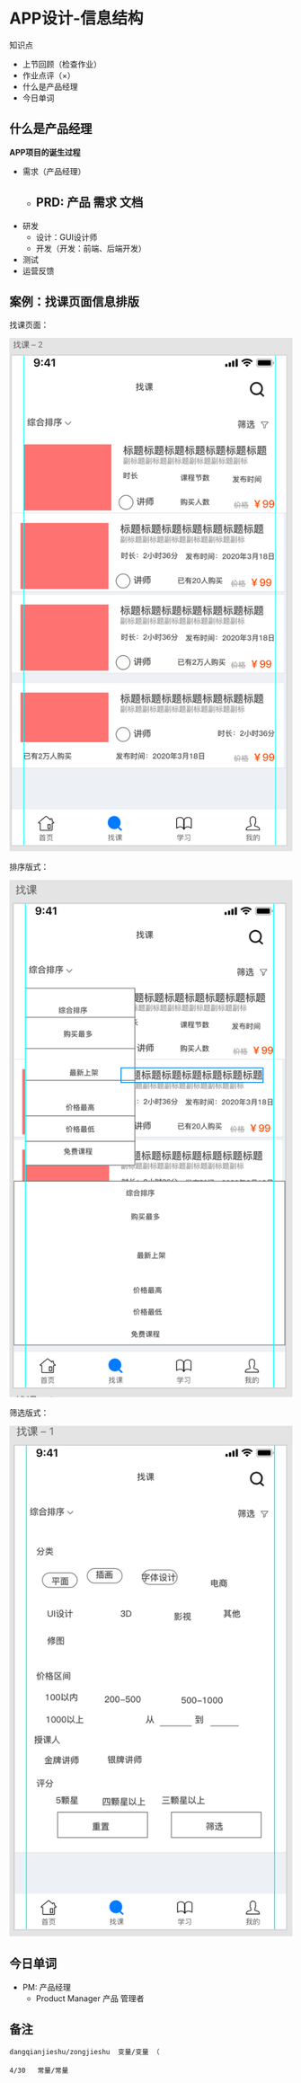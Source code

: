 # APP设计-信息结构

知识点

- 上节回顾（检查作业）
- 作业点评（×）
- 什么是产品经理
- 今日单词



## 什么是产品经理

**APP项目的诞生过程**

- 需求（产品经理）
  - PRD: 产品 需求 文档
    - 
- 研发
  - 设计：GUI设计师 
  - 开发（开发：前端、后端开发）
- 测试
- 运营反馈

## 案例：找课页面信息排版

找课页面：

![ux-info1](images/ux-info1.png)

排序版式：

![ux-info2](images/ux-info2.png)



筛选版式：

![ux-info3](images/ux-info3.png)

## 今日单词

- PM: 产品经理
  - Product Manager 产品   管理者





## 备注

```html
dangqianjieshu/zongjieshu  变量/变量 （

4/30   常量/常量

```







